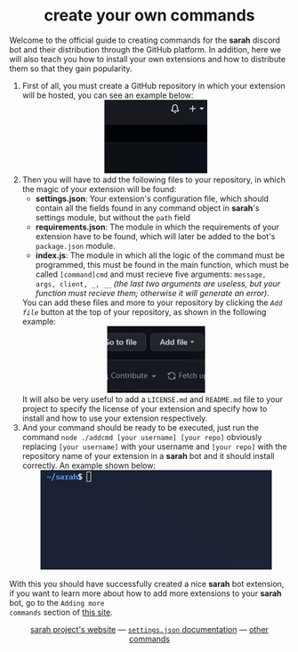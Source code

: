 <h1 align="center">create your own commands</h1>
Welcome to the official guide to creating commands for the <b>sarah</b> discord bot and their distribution through the GitHub platform. In addition, here we will also teach you how to install your own extensions and how to distribute them so that they gain popularity.
<ol>
<li> First of all, you must create a GitHub repository in which your extension will be hosted, you can see an example below:
<div align="center"><img src="../assets/create-repository.gif"></div></li>
<li>Then you will have to add the following files to your repository, in which the magic of your extension will be found:
<ul>
<li> <b>settings.json</b>: Your extension's configuration file, which should contain all the fields found in any command object in <b>sarah</b>'s settings module, but without the <code>path</code> field</li>
<li> <b>requirements.json</b>: The module in which the requirements of your extension have to be found, which will later be added to the bot's <code>package.json</code> module.</li>
<li> <b>index.js</b>: The module in which all the logic of the command must be programmed, this must be found in the main function, which must be called <code>[command]cmd</code> and must recieve five arguments: <code>message, args, client, _, __</code> <i>(the last two arguments are useless, but your function must recieve them; otherwise it will generate an error)</i>.</li>
</ul>
You can add these files and more to your repository by clicking the <i><code>Add file</code></i> button at the top of your repository, as shown in the following example:
<div align="center"><img src="../assets/adding.gif"></div>
It will also be very useful to add a <code>LICENSE.md</code> and <code>README.md</code> file to your project to specify the license of your extension and specify how to install and how to use your extension respectively.
</li>
<li>And your command should be ready to be executed, just run the command <code>node ./addcmd [your username] [your repo]</code> obviously replacing <code>[your username]</code> with your username and <code>[your repo]</code> with the repository name of your extension in a <b>sarah</b> bot and it should install correctly. An example shown below:
<div align="center"><img src="../assets/addcmd.gif"></div></li>
</ol>

With this you should have successfully created a nice <b>sarah</b> bot extension, if you want to learn more about how to add more extensions to your <b>sarah</b> bot, go to the <code>Adding more commands</code> section of <a href="../README.md">this site</a>.


<div align="center"><a href="https://dottedco.github.io/sarah/">sarah project's website</a> — <a href="docs/settings.md"><code>settings.json</code> documentation</a> — <a href="https://github.com/topics/sarahcmd">other commands</a></div>
